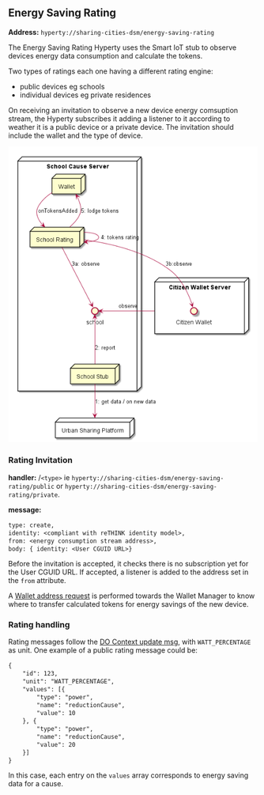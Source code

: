 ## Energy Saving Rating

**Address:** `hyperty://sharing-cities-dsm/energy-saving-rating`

The Energy Saving Rating Hyperty uses the Smart IoT stub to observe devices energy data consumption and calculate the tokens.

Two types of ratings each one having a different rating engine:

- public devices eg schools
- individual devices eg private residences

On receiving an invitation to observe a new device energy comsuption stream, the Hyperty subscribes it adding a listener to it according to weather it is a public device or a private device. The invitation should include the wallet and the type of device.

![School Agent Architecture](school_agent_architecture.png)

### Rating Invitation 

**handler:** <hyperty address>/`<type>` ie `hyperty://sharing-cities-dsm/energy-saving-rating/public` or `hyperty://sharing-cities-dsm/energy-saving-rating/private`.

**message:**

```
type: create,
identity: <compliant with reTHINK identity model>,
from: <energy consumption stream address>,
body: { identity: <User CGUID URL>}
```

Before the invitation is accepted, it checks there is no subscription yet for the User CGUID URL. If accepted, a listener is added to the address set in the `from` attribute.

A [Wallet address request](../wallet-manager#wallet-address-request) is performed towards the Wallet Manager to know where to transfer calculated tokens for energy savings of the new device.

### Rating handling

Rating messages follow the [DO Context update msg](https://github.com/reTHINK-project/specs/tree/master/datamodel/data-objects/context), with `WATT_PERCENTAGE` as unit. One example of a public rating message could be:

```
{
	"id": 123,
	"unit": "WATT_PERCENTAGE",
	"values": [{
		"type": "power",
		"name": "reductionCause",
		"value": 10
	}, {
		"type": "power",
		"name": "reductionCause",
		"value": 20
	}]
}
```

In this case, each entry on the `values` array corresponds to energy saving data for a cause.

